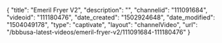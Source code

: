 {
    "title": "Emeril Fryer V2",
    "description": "",
    "channelid": "111091684",
    "videoid": "111180476",
    "date_created": "1502924648",
    "date_modified": "1504049178",
    "type": "captivate",
    "layout": "channelVideo",
    "url": "\/bbbusa-latest-videos\/emeril-fryer-v2\/111091684-111180476"
}